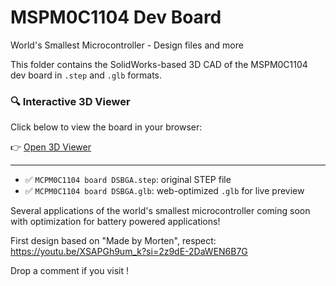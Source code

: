 # MSPM0C1104 Dev Board
World's Smallest Microcontroller - Design files and more


This folder contains the SolidWorks-based 3D CAD of the MSPM0C1104 dev board in `.step` and `.glb` formats.

### 🔍 Interactive 3D Viewer

Click below to view the board in your browser:

👉 [Open 3D Viewer](./index.html)

---

- ✅ `MCPM0C1104 board DSBGA.step`: original STEP file  
- ✅ `MCPM0C1104 board DSBGA.glb`: web-optimized `.glb` for live preview


Several applications of the world's smallest microcontroller coming soon with optimization for battery powered applications!

First design based on "Made by Morten", respect:
https://youtu.be/XSAPGh9um_k?si=2z9dE-2DaWEN6B7G

Drop a comment if you visit !